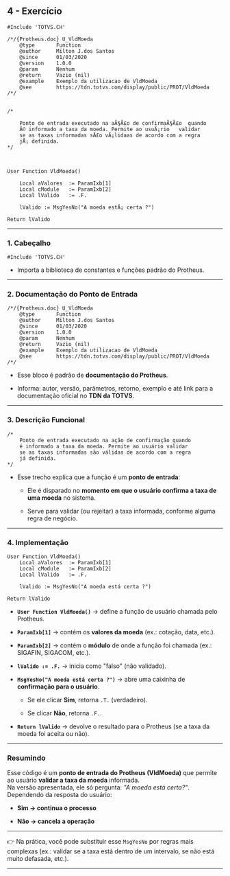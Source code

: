 ## 4 - Exercício
```prw
#Include 'TOTVS.CH'

/*/{Protheus.doc} U_VldMoeda
    @type       Function
    @author     Milton J.dos Santos
    @since      01/03/2020
    @version    1.0.0
    @param      Nenhum
    @return     Vazio (nil)
    @example    Exemplo da utilizacao de VldMoeda
    @see        https://tdn.totvs.com/display/public/PROT/VldMoeda
/*/


/*

    Ponto de entrada executado na aÃ§Ã£o de confirmaÃ§Ã£o  quando
    Ã© informado a taxa da moeda. Permite ao usuÃ¡rio   validar
    se as taxas informadas sÃ£o vÃ¡lidaas de acordo com a regra
    jÃ¡ definida.
*/

  

User Function VldMoeda()

    Local aValores  := ParamIxb[1]
    Local cModule   := ParamIxb[2]
    Local lValido   := .F.

    lValido := MsgYesNo("A moeda estÃ¡ certa ?")

Return lValido
```


---

### **1. Cabeçalho**

```advpl
#Include 'TOTVS.CH'
```

- Importa a biblioteca de constantes e funções padrão do Protheus.
    

---

### **2. Documentação do Ponto de Entrada**

```advpl
/*/{Protheus.doc} U_VldMoeda
    @type		Function
    @author		Milton J.dos Santos
    @since		01/03/2020
    @version	1.0.0
    @param		Nenhum
    @return		Vazio (nil)
    @example    Exemplo da utilizacao de VldMoeda
    @see		https://tdn.totvs.com/display/public/PROT/VldMoeda
/*/
```

- Esse bloco é padrão de **documentação do Protheus**.
    
- Informa: autor, versão, parâmetros, retorno, exemplo e até link para a documentação oficial no **TDN da TOTVS**.
    

---

### **3. Descrição Funcional**

```advpl
/*
	Ponto de entrada executado na ação de confirmação quando
	é informado a taxa da moeda. Permite ao usuário validar
	se as taxas informadas são válidas de acordo com a regra
	já definida.
*/
```

- Esse trecho explica que a função é um **ponto de entrada**:
    
    - Ele é disparado no **momento em que o usuário confirma a taxa de uma moeda** no sistema.
        
    - Serve para validar (ou rejeitar) a taxa informada, conforme alguma regra de negócio.
        

---

### **4. Implementação**

```advpl
User Function VldMoeda()
    Local aValores	:= ParamIxb[1]
    Local cModule	:= ParamIxb[2]
    Local lValido	:= .F.

    lValido := MsgYesNo("A moeda está certa ?")

Return lValido
```

- **`User Function VldMoeda()`** → define a função de usuário chamada pelo Protheus.
    
- **`ParamIxb[1]`** → contém os **valores da moeda** (ex.: cotação, data, etc.).
    
- **`ParamIxb[2]`** → contém o **módulo** de onde a função foi chamada (ex.: SIGAFIN, SIGACOM, etc.).
    
- **`lValido := .F.`** → inicia como "falso" (não validado).
    
- **`MsgYesNo("A moeda está certa ?")`** → abre uma caixinha de **confirmação para o usuário**.
    
    - Se ele clicar **Sim**, retorna `.T.` (verdadeiro).
        
    - Se clicar **Não**, retorna `.F.`.
        
- **`Return lValido`** → devolve o resultado para o Protheus (se a taxa da moeda foi aceita ou não).
    

---

### **Resumindo**

Esse código é um **ponto de entrada do Protheus (VldMoeda)** que permite ao usuário **validar a taxa da moeda** informada.  
Na versão apresentada, ele só pergunta: _"A moeda está certa?"_.  
Dependendo da resposta do usuário:

- **Sim → continua o processo**
    
- **Não → cancela a operação**
    

---

👉 Na prática, você pode substituir esse `MsgYesNo` por regras mais complexas (ex.: validar se a taxa está dentro de um intervalo, se não está muito defasada, etc.).

---


